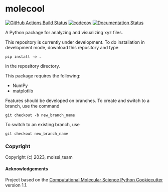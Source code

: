 molecool
==============================
[//]: # (Badges)
[![GitHub Actions Build Status](https://github.com/BlueVT/molecool/workflows/CI/badge.svg)](https://github.com/BlueVT/molecool/actions?query=workflow%3ACI)
[![codecov](https://codecov.io/gh/BlueVT/molecool/branch/main/graph/badge.svg)](https://codecov.io/gh/BlueVT/molecool/branch/main)
[![Documentation Status](https://readthedocs.org/projects/molecool-bluevt/badge/?version=latest)](https://molecool-bluevt.readthedocs.io/en/latest/?badge=latest)

A Python package for analyzing and visualizing xyz files.

This repository is currently under development. To do installation in development mode, download this repository and type

`pip install -e .`

in the repository directory.

This package requires the following:
  - NumPy
  - matplotlib

Features should be developed on branches. 
To create and switch to a branch, use the command

`git checkout -b new_branch_name`

To switch to an existing branch, use

`git checkout new_branch_name`

### Copyright

Copyright (c) 2023, molssi_team


#### Acknowledgements
 
Project based on the 
[Computational Molecular Science Python Cookiecutter](https://github.com/molssi/cookiecutter-cms) version 1.1.
